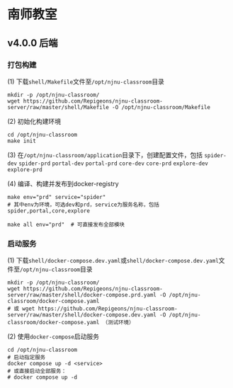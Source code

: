 # 南师教室

## v4.0.0 后端

### 打包构建

(1) 下载`shell/Makefile`文件至`/opt/njnu-classroom`目录

```shell
mkdir -p /opt/njnu-classroom/
wget https://github.com/Repigeons/njnu-classroom-server/raw/master/shell/Makefile -O /opt/njnu-classroom/Makefile
```

(2) 初始化构建环境

```shell
cd /opt/njnu-classroom
make init
```

(3) 在`/opt/njnu-classroom/application`目录下，创建配置文件，包括
`spider-dev` `spider-prd` `portal-dev` `portal-prd` `core-dev` `core-prd` `explore-dev` `explore-prd`

(4) 编译、构建并发布到docker-registry

```shell
make env="prd" service="spider"
# 其中env为环境，可选dev和prd，service为服务名称，包括 spider,portal,core,explore
```

```shell
make all env="prd"  # 可直接发布全部模块
```

### 启动服务

(1) 下载`shell/docker-compose.dev.yaml`或`shell/docker-compose.dev.yaml`文件至`/opt/njnu-classroom`目录

```shell
mkdir -p /opt/njnu-classroom/
wget https://github.com/Repigeons/njnu-classroom-server/raw/master/shell/docker-compose.prd.yaml -O /opt/njnu-classroom/docker-compose.yaml
# 或 wget https://github.com/Repigeons/njnu-classroom-server/raw/master/shell/docker-compose.dev.yaml -O /opt/njnu-classroom/docker-compose.yaml （测试环境）
```

(2) 使用`docker-compose`启动服务

```shell
cd /opt/njnu-classroom
# 启动指定服务
docker compose up -d <service>
# 或直接启动全部服务：
# docker compose up -d
```
